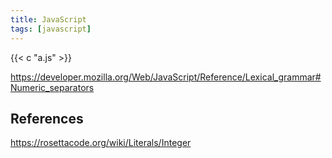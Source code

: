 ```yaml
---
title: JavaScript
tags: [javascript]
---
```


{{< c "a.js" >}}

<https://developer.mozilla.org/Web/JavaScript/Reference/Lexical_grammar#Numeric_separators>

## References

<https://rosettacode.org/wiki/Literals/Integer>
